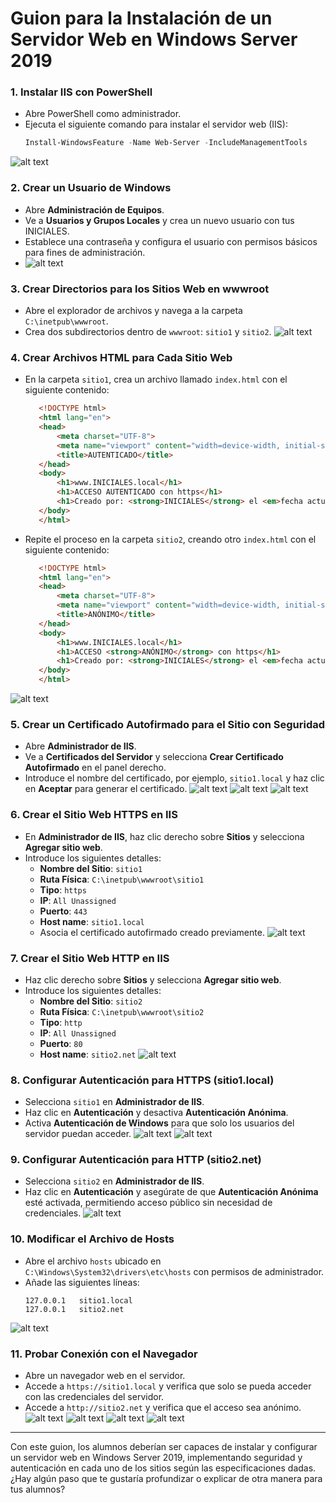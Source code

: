 # Guion para la Instalación de un Servidor Web en Windows Server 2019

### 1. Instalar IIS con PowerShell
   - Abre PowerShell como administrador.
   - Ejecuta el siguiente comando para instalar el servidor web (IIS):
     ```powershell
     Install-WindowsFeature -Name Web-Server -IncludeManagementTools
     ```
![alt text](5.1.png)
### 2. Crear un Usuario de Windows
   - Abre **Administración de Equipos**.
   - Ve a **Usuarios y Grupos Locales** y crea un nuevo usuario con tus INICIALES.
   - Establece una contraseña y configura el usuario con permisos básicos para fines de administración.
   - ![alt text](5.2.png)

### 3. Crear Directorios para los Sitios Web en wwwroot
   - Abre el explorador de archivos y navega a la carpeta `C:\inetpub\wwwroot`.
   - Crea dos subdirectorios dentro de `wwwroot`: `sitio1` y `sitio2`.
![alt text](<5.3 carpetas web.png>)
### 4. Crear Archivos HTML para Cada Sitio Web
   - En la carpeta `sitio1`, crea un archivo llamado `index.html` con el siguiente contenido:
     ```html
        <!DOCTYPE html>
        <html lang="en">
        <head>
            <meta charset="UTF-8">
            <meta name="viewport" content="width=device-width, initial-scale=1.0">
            <title>AUTENTICADO</title>
        </head>
        <body>
            <h1>www.INICIALES.local</h1>
            <h1>ACCESO AUTENTICADO con https</h1>
            <h1>Creado por: <strong>INICIALES</strong> el <em>fecha actual</em></h1>
        </body>
        </html>
     ```
   - Repite el proceso en la carpeta `sitio2`, creando otro `index.html` con el siguiente contenido:
     ```html
        <!DOCTYPE html>
        <html lang="en">
        <head>
            <meta charset="UTF-8">
            <meta name="viewport" content="width=device-width, initial-scale=1.0">
            <title>ANÓNIMO</title>
        </head>
        <body>
            <h1>www.INICIALES.local</h1>
            <h1>ACCESO <strong>ANÓNIMO</strong> con https</h1>
            <h1>Creado por: <strong>INICIALES</strong> el <em>fecha actual</em></h1>
        </body>
        </html>
     ```
![alt text](<5.4 crear páginas.png>)
### 5. Crear un Certificado Autofirmado para el Sitio con Seguridad
   - Abre **Administrador de IIS**.
   - Ve a **Certificados del Servidor** y selecciona **Crear Certificado Autofirmado** en el panel derecho.
   - Introduce el nombre del certificado, por ejemplo, `sitio1.local` y haz clic en **Aceptar** para generar el certificado.
![alt text](<5.5 crear certificado.png>)
![alt text](<5.51 crear autofirmado.png>)
![alt text](<5.52 nombrar certificado.png>)
### 6. Crear el Sitio Web HTTPS en IIS
   - En **Administrador de IIS**, haz clic derecho sobre **Sitios** y selecciona **Agregar sitio web**.
   - Introduce los siguientes detalles:
     - **Nombre del Sitio**: `sitio1`
     - **Ruta Física**: `C:\inetpub\wwwroot\sitio1`
     - **Tipo**: `https`
     - **IP**: `All Unassigned`
     - **Puerto**: `443`
     - **Host name**: `sitio1.local`
     - Asocia el certificado autofirmado creado previamente.
![alt text](<5.60 crear sitio web 1.png>)
### 7. Crear el Sitio Web HTTP en IIS
   - Haz clic derecho sobre **Sitios** y selecciona **Agregar sitio web**.
   - Introduce los siguientes detalles:
     - **Nombre del Sitio**: `sitio2`
     - **Ruta Física**: `C:\inetpub\wwwroot\sitio2`
     - **Tipo**: `http`
     - **IP**: `All Unassigned`
     - **Puerto**: `80`
     - **Host name**: `sitio2.net`
![alt text](<5.61 crear sitio web 2.png>)
### 8. Configurar Autenticación para HTTPS (sitio1.local)
   - Selecciona `sitio1` en **Administrador de IIS**.
   - Haz clic en **Autenticación** y desactiva **Autenticación Anónima**.
   - Activa **Autenticación de Windows** para que solo los usuarios del servidor puedan acceder.
![alt text](<5.70 configurar acceso sitio 1.png>)
![alt text](<5.71 habilitar autentica básica.png>)
### 9. Configurar Autenticación para HTTP (sitio2.net)
   - Selecciona `sitio2` en **Administrador de IIS**.
   - Haz clic en **Autenticación** y asegúrate de que **Autenticación Anónima** esté activada, permitiendo acceso público sin necesidad de credenciales.
![alt text](<5.72 habilitar autentica anonimo.png>)
### 10. Modificar el Archivo de Hosts
   - Abre el archivo `hosts` ubicado en `C:\Windows\System32\drivers\etc\hosts` con permisos de administrador.
   - Añade las siguientes líneas:
     ```plaintext
     127.0.0.1   sitio1.local
     127.0.0.1   sitio2.net
     ```
![alt text](<5.8 modificar hosts.png>)
### 11. Probar Conexión con el Navegador
   - Abre un navegador web en el servidor.
   - Accede a `https://sitio1.local` y verifica que solo se pueda acceder con las credenciales del servidor.
   - Accede a `http://sitio2.net` y verifica que el acceso sea anónimo.
![alt text](<5.90 conectar local.png>)
![alt text](<5.92 httpS.png>)
![alt text](<5.91 httpS.png>)
![alt text](<5.93 conectar net.png>)
---

Con este guion, los alumnos deberían ser capaces de instalar y configurar un servidor web en Windows Server 2019, implementando seguridad y autenticación en cada uno de los sitios según las especificaciones dadas. ¿Hay algún paso que te gustaría profundizar o explicar de otra manera para tus alumnos?

